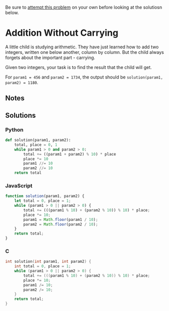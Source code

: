 Be sure to [attempt this problem](https://github.com/bsoist/codesignal-arcade-solutions) on your own before looking at the solutiosn below.

# Addition Without Carrying

A little child is studying arithmetic. They have just learned how to add two integers, written one below another, column by column. But the child always forgets about the important part - carrying.

Given two integers, your task is to find the result that the child will get.

For `param1 = 456` and `param2 = 1734`, the output should be `solution(param1, param2) = 1180`.

## Notes

## Solutions

### Python
```python
def solution(param1, param2):
    total, place = 0, 1
    while param1 > 0 and param2 > 0:
        total += ((param1 + param2) % 10) * place
        place *= 10
        param1 //= 10
        param2 //= 10
    return total
```

### JavaScript
```javascript
function solution(param1, param2) {
    let total = 0, place = 1;
    while (param1 > 0 || param2 > 0) {
        total += (((param1 % 10) + (param2 % 10)) % 10) * place;
        place *= 10;
        param1 = Math.floor(param1 / 10);
        param2 = Math.floor(param2 / 10);
    }
    return total;
}
```

### C
```c
int solution(int param1, int param2) {
    int total = 0, place = 1;
    while (param1 > 0 || param2 > 0) {
        total += (((param1 % 10) + (param2 % 10)) % 10) * place;
        place *= 10;
        param1 /= 10;
        param2 /= 10;
    }
    return total;
}
```